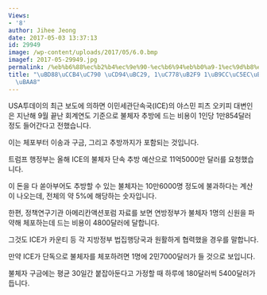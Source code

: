 ```yaml
---
Views:
- '8'
author: Jihee Jeong
date: 2017-05-03 13:37:13
id: 29949
image: /wp-content/uploads/2017/05/6.0.bmp
imagef: 2017-05-29949.jpg
permalink: /%eb%b6%88%ec%b2%b4%ec%9e%90-%ec%b6%94%eb%b0%a9-1%ec%9d%b8%eb%8b%b9-1%eb%a7%8c%ec%97%ac%eb%8b%ac%eb%9f%ac-%ec%86%8c%eb%aa%a8/
title: "\uBD88\uCCB4\uC790 \uCD94\uBC29, 1\uC778\uB2F9 1\uB9CC\uC5EC\uB2EC\uB7EC \uC18C\
  \uBAA8"
---
```


USA투데이의 최근 보도에 의하면 이민세관단속국(ICE)의 야스민 피츠 오키피 대변인은 지난해 9월 끝난 회계연도 기준으로 불체자 추방에 드는 비용이 1인당 1만854달러 정도 들어간다고 전했습니다.

이는 체포부터 이송과 구금, 그리고 추방까지가 포함되는 것입니다.

트럼프 행정부는 올해 ICE의 불체자 단속 추방 예산으로 11억5000만 달러를 요청했습니다.

이 돈을 다 쏟아부어도 추방할 수 있는 불체자는 10만6000명 정도에 불과하다는 계산이 나오는데, 전체의 약 5%에 해당하는 숫자입니다.

한편, 정책연구기관 아메리칸액션포럼 자료를 보면 연방정부가 불체자 1명의 신원을 파약해 체포하는데 드는 비용이 4800달러에 달합니다.

그것도 ICE가 카운티 등 각 지방정부 법집행당국과 원활하게 협력했을 경우를 말합니다.

만약 ICE가 단독으로 불체자를 체포하려면 1명에 2민7000달러가 들 것으로 보입니다.

불체자 구금에는 평균 30일간 붙잡아둔다고 가정할 때 하루에 180달러씩 5400달러가 듭니다.